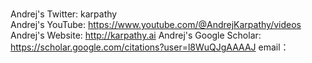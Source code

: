 # 

Andrej's Twitter:  karpathy  
Andrej's YouTube:   https://www.youtube.com/@AndrejKarpathy/videos
Andrej's Website: http://karpathy.ai
Andrej's Google Scholar: https://scholar.google.com/citations?user=l8WuQJgAAAAJ
email：